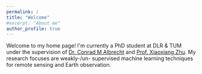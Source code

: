 ```yaml
---
permalink: /
title: "Welcome"
#excerpt: "About me"
author_profile: true
---
```


Welcome to my home page! I'm currently a PhD student at DLR & TUM under the supervision of [Dr. Conrad M Albrecht](https://www.lrg.tum.de/sipeo/team/dr-rer-nat-conrad-albrecht/) and [Prof. Xiaoxiang Zhu](https://www.lrg.tum.de/sipeo/team/zhu/). My research focuses are weakly-/un- supervised machine learning techniques for remote sensing and Earth observation.
